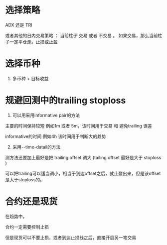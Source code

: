 # 选择策略

ADX 还是 TRI

或者其他的日内交易策略 ： 当前柱子 交易 或者 不交易 。 如果交易，那么当前柱子一定平仓走。止损或止盈



# 选择币种

1. 多币种 + 目标收益


# 规避回测中的trailing stoploss
1. 可以用采用informative pair的方法

主要的时间保持较短 例如1m 或者 5m，该时间用于交易 和 避免trailing 误差

informative的时间 例如4h 该时间用于判断大的趋势



2. 采用--time-datail的方法

测方法还要加上最好是把 trailing offset 调大 (tailing offset 最好是大于 stoploss ) 

可以把trailing可以适当调小，相当于到达offset之后，就止盈出来，但是该offset是大于stoploss的。




# 合约还是现货

在趋势中，

合约一定需要控制止损

但是现货可以不要止损，或者到达止损线之后，直接开启另一笔交易